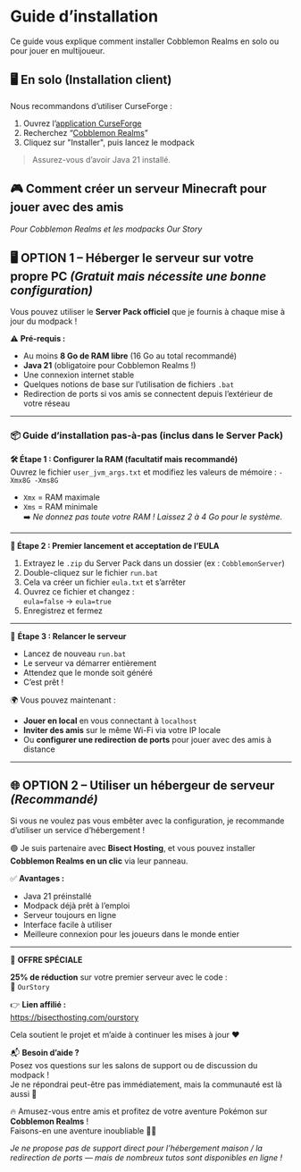 # Guide d’installation

Ce guide vous explique comment installer Cobblemon Realms en solo ou pour jouer en multijoueur.

## 🖥️ En solo (Installation client)

Nous recommandons d’utiliser CurseForge :

1. Ouvrez l’[application CurseForge](https://www.curseforge.com/download/app)
2. Recherchez “[Cobblemon Realms](https://www.curseforge.com/minecraft/modpacks/cobblemon-realms)”
3. Cliquez sur "Installer", puis lancez le modpack

> Assurez-vous d’avoir Java 21 installé.

## 🎮 Comment créer un serveur Minecraft pour jouer avec des amis

_Pour Cobblemon Realms et les modpacks Our Story_

## 🖥️ OPTION 1 – Héberger le serveur sur votre propre PC _(Gratuit mais nécessite une bonne configuration)_

Vous pouvez utiliser le **Server Pack officiel** que je fournis à chaque mise à jour du modpack !

⚠️ **Pré-requis :**

- Au moins **8 Go de RAM libre** (16 Go au total recommandé)
- **Java 21** (obligatoire pour Cobblemon Realms !)
- Une connexion internet stable
- Quelques notions de base sur l’utilisation de fichiers `.bat`
- Redirection de ports si vos amis se connectent depuis l’extérieur de votre réseau

---

### 📦 Guide d’installation pas-à-pas (inclus dans le Server Pack)

**🛠️ Étape 1 : Configurer la RAM (facultatif mais recommandé)**  
Ouvrez le fichier `user_jvm_args.txt` et modifiez les valeurs de mémoire :
`-Xmx8G -Xms8G`

- `Xmx` = RAM maximale
- `Xms` = RAM minimale\
   ➡️ _Ne donnez pas toute votre RAM ! Laissez 2 à 4 Go pour le système._

---

**📜 Étape 2 : Premier lancement et acceptation de l’EULA**

1. Extrayez le `.zip` du Server Pack dans un dossier (ex : `CobblemonServer`)
2. Double-cliquez sur le fichier `run.bat`
3. Cela va créer un fichier `eula.txt` et s’arrêter
4. Ouvrez ce fichier et changez :\
   `eula=false` → `eula=true`
5. Enregistrez et fermez

---

🔄 **Étape 3 : Relancer le serveur**

- Lancez de nouveau `run.bat`
- Le serveur va démarrer entièrement
- Attendez que le monde soit généré
- C’est prêt !

🌍 Vous pouvez maintenant :

- **Jouer en local** en vous connectant à `localhost`
- **Inviter des amis** sur le même Wi-Fi via votre IP locale
- Ou **configurer une redirection de ports** pour jouer avec des amis à distance

---

## 🌐 OPTION 2 – Utiliser un hébergeur de serveur _(Recommandé)_

Si vous ne voulez pas vous embêter avec la configuration, je recommande d’utiliser un service d’hébergement !

🟢 Je suis partenaire avec **Bisect Hosting**, et vous pouvez installer **Cobblemon Realms en un clic** via leur panneau.

✅ **Avantages :**

- Java 21 préinstallé
- Modpack déjà prêt à l’emploi
- Serveur toujours en ligne
- Interface facile à utiliser
- Meilleure connexion pour les joueurs dans le monde entier

---

🎁 **OFFRE SPÉCIALE**

**25% de réduction** sur votre premier serveur avec le code :  
🧡 `OurStory`

👉 **Lien affilié :**  
https://bisecthosting.com/ourstory

Cela soutient le projet et m’aide à continuer les mises à jour ❤️

📬 **Besoin d’aide ?**  
Posez vos questions sur les salons de support ou de discussion du modpack !\
Je ne répondrai peut-être pas immédiatement, mais la communauté est là aussi :speech_balloon:

🔥 Amusez-vous entre amis et profitez de votre aventure Pokémon sur **Cobblemon Realms** !  
Faisons-en une aventure inoubliable 🧭✨

_Je ne propose pas de support direct pour l’hébergement maison / la redirection de ports — mais de nombreux tutos sont disponibles en ligne !_
